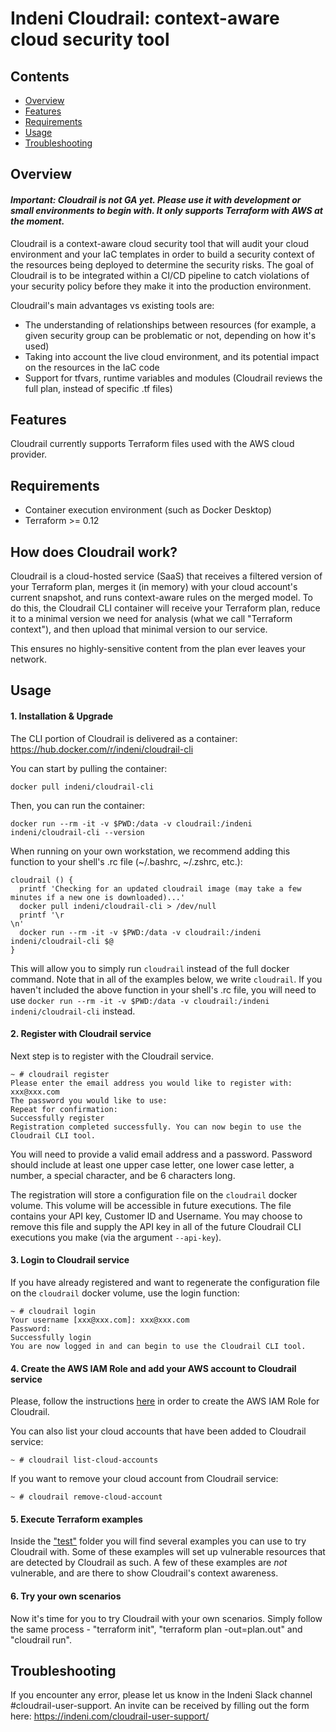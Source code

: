 # Indeni Cloudrail: context-aware cloud security tool

## Contents

- [Overview](#overview)
- [Features](#features)
- [Requirements](#requirements)
- [Usage](#usage)
- [Troubleshooting](#troubleshooting)

## Overview
#### *Important: Cloudrail is not GA yet. Please use it with development or small environments to begin with. It only supports Terraform with AWS at the moment.*
Cloudrail is a context-aware cloud security tool that will audit your cloud environment and your IaC templates in order to build a security context of the resources being deployed to determine the security risks. 
The goal of Cloudrail is to be integrated within a CI/CD pipeline to catch violations of your security policy before they make it into the production environment.

Cloudrail's main advantages vs existing tools are:
- The understanding of relationships between resources (for example, a given security group can be problematic or not, depending on how it's used)
- Taking into account the live cloud environment, and its potential impact on the resources in the IaC code
- Support for tfvars, runtime variables and modules (Cloudrail reviews the full plan, instead of specific .tf files)

## Features
Cloudrail currently supports Terraform files used with the AWS cloud provider.

## Requirements
- Container execution environment (such as Docker Desktop)
- Terraform >= 0.12

## How does Cloudrail work?
Cloudrail is a cloud-hosted service (SaaS) that receives a filtered version of your Terraform plan,
merges it (in memory) with your cloud account's current snapshot, and runs context-aware rules on the merged model. 
To do this, the Cloudrail CLI container will receive your Terraform plan, reduce it to a minimal version we need for analysis
(what we call "Terraform context"), and then upload that minimal version to our service. 

This ensures no highly-sensitive content from the plan ever leaves your network.

## Usage
#### 1. Installation & Upgrade
The CLI portion of Cloudrail is delivered as a container:
https://hub.docker.com/r/indeni/cloudrail-cli

You can start by pulling the container:
```
docker pull indeni/cloudrail-cli
```

Then, you can run the container:
```
docker run --rm -it -v $PWD:/data -v cloudrail:/indeni indeni/cloudrail-cli --version
```

When running on your own workstation, we recommend adding this function to your shell's .rc file (~/.bashrc, ~/.zshrc, etc.):
```shell script
cloudrail () {
  printf 'Checking for an updated cloudrail image (may take a few minutes if a new one is downloaded)...'
  docker pull indeni/cloudrail-cli > /dev/null
  printf '\r                                                                                                 \n'
  docker run --rm -it -v $PWD:/data -v cloudrail:/indeni indeni/cloudrail-cli $@
}
```
This will allow you to simply run ```cloudrail``` instead of the full docker command. Note that in
all of the examples below, we write ```cloudrail```. If you haven't included the above function in your 
shell's .rc file, you will need to use ```docker run --rm -it -v $PWD:/data -v cloudrail:/indeni indeni/cloudrail-cli``` instead.

#### 2. Register with Cloudrail service
Next step is to register with the Cloudrail service.
```
~ # cloudrail register
Please enter the email address you would like to register with: xxx@xxx.com
The password you would like to use: 
Repeat for confirmation: 
Successfully register
Registration completed successfully. You can now begin to use the Cloudrail CLI tool.
```
You will need to provide a valid email address and a password. Password should include at least one upper case letter, one lower case letter, a number, a special character, and be 6 characters long.

The registration will store a configuration file on the ```cloudrail``` docker volume. This volume will be accessible in future executions.
The file contains your API key, Customer ID and Username. You may choose to remove this file and supply the API key in all of the 
future Cloudrail CLI executions you make (via the argument ```--api-key```).

#### 3. Login to Cloudrail service
If you have already registered and want to regenerate the configuration file on the ```cloudrail``` docker volume, use the login function:
```
~ # cloudrail login
Your username [xxx@xxx.com]: xxx@xxx.com
Password: 
Successfully login
You are now logged in and can begin to use the Cloudrail CLI tool.
```

#### 4. Create the AWS IAM Role and add your AWS account to Cloudrail service
Please, follow the instructions [here](docs/cloudrail-role/README.md) in order to create the AWS IAM Role for Cloudrail.

You can also list your cloud accounts that have been added to Cloudrail service:
```
~ # cloudrail list-cloud-accounts
```

If you want to remove your cloud account from Cloudrail service:
```
~ # cloudrail remove-cloud-account
```

#### 5. Execute Terraform examples
Inside the ["test"](test/README.md) folder you will find several examples you can use to try Cloudrail with. Some of these examples will set up vulnerable resources that are detected by Cloudrail as such. A few of these examples are _not_ vulnerable, and are there to show Cloudrail's context awareness.

#### 6. Try your own scenarios
Now it's time for you to try Cloudrail with your own scenarios. Simply follow the same process - "terraform init", "terraform plan -out=plan.out" and "cloudrail run".

## Troubleshooting
If you encounter any error, please let us know in the Indeni Slack channel #cloudrail-user-support. An invite can be received by filling out the form here: https://indeni.com/cloudrail-user-support/
